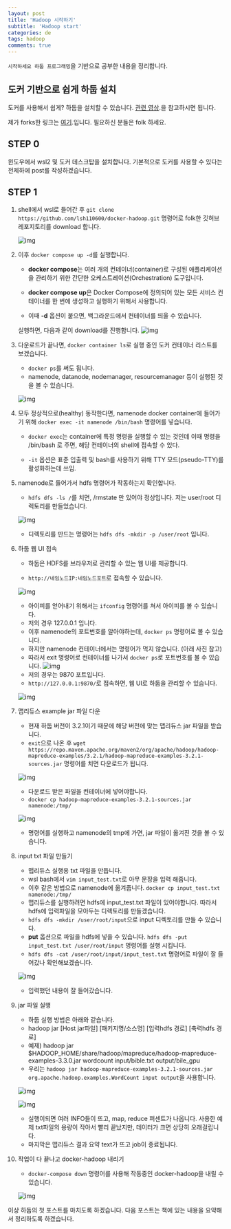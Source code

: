 ```yaml
---
layout: post
title: 'Hadoop 시작하기'
subtitle: 'Hadoop start'
categories: de
tags: hadoop
comments: true
---
```

`시작하세요 하둡 프로그래밍`을 기반으로 공부한 내용을 정리합니다.

## 도커 기반으로 쉽게 하둡 설치

도커를 사용해서 쉽게? 하둡을 설치할 수 있습니다.
[관련 영상](https://www.youtube.com/watch?v=dLTI2HN9Ejg).을 참고하시면 됩니다.

제가 forks한 링크는 [여기](https://github.com/lsh110600/docker-hadoop).입니다. 필요하신 분들은 folk 하세요.

## STEP 0

윈도우에서 wsl2 및 도커 데스크탑을 설치합니다. 
기본적으로 도커를 사용할 수 있다는 전제하에 post를 작성하겠습니다.

## STEP 1

1. shell에서 wsl로 들어간 후 `git clone https://github.com/lsh110600/docker-hadoop.git` 명령어로 folk한 깃허브 레포지토리를 download 합니다.

    ![img](../assets/img/post/hadoop/2021-1-19-hadoop-0-0.png)

2. 이후 `docker compose up -d`를 실행합니다.

    - **docker compose**는 여러 개의 컨테이너(container)로 구성된 애플리케이션을 관리하기 위한 간단한 오케스트레이션(Orchestration) 도구입니다.

    - **docker compose up**은 Docker Compose에 정의되어 있는 모든 서비스 컨테이너를 한 번에 생성하고 실행하기 위해서 사용합니다.

    - 이때 **-d** 옵션이 붙으면, 백그라운드에서 컨테이너를 띄울 수 있습니다.

    실행하면, 다음과 같이 download를 진행합니다.
    ![img](../assets/img/post/hadoop/2021-1-19-hadoop-0-1.png)

3. 다운로드가 끝나면, `docker container ls`로 실행 중인 도커 컨테이너 리스트를 보겠습니다.

    - `docker ps`를 써도 됩니다.
    - namenode, datanode, nodemanager, resourcemanager 등이 실행된 것을 볼 수 있습니다.

    ![img](../assets/img/post/hadoop/2021-1-19-hadoop-0-2.png)

4. 모두 정상적으로(healthy) 동작한다면, namenode docker container에 들어가기 위해 `docker exec -it namenode /bin/bash` 명령어를 넣습니다.

    - `docker exec`는 container에 특정 명령을 실행할 수 있는 것인데 이때 명령을 /bin/bash 로 주면, 해당 컨테이너의 shell에 접속할 수 있다.

    - `-it` 옵션은 표준 입출력 및 bash를 사용하기 위해 TTY 모드(pseudo-TTY)를 활성화하는데 쓰임.

5. namenode로 들어가서 hdfs 명령어가 작동하는지 확인합니다.

    - `hdfs dfs -ls /`를 치면, /rmstate 만 있어야 정상입니다. 저는 user/root 디렉토리를 만들었습니다.

    ![img](../assets/img/post/hadoop/2021-1-19-hadoop-0-3.png)

    - 디렉토리를 만드는 명령어는 `hdfs dfs -mkdir -p /user/root` 입니다.

6. 하둡 웹 UI 접속

    - 하둡은 HDFS를 브라우저로 관리할 수 있는 웹 UI를 제공합니다.

    - `http://네임노드IP:네임노드포트`로 접속할 수 있습니다.

    ![img](../assets/img/post/hadoop/2021-1-19-hadoop-0-5.png)

    - 아이피를 얻어내기 위해서는 `ifconfig` 명령어를 쳐서 아이피를 볼 수 있습니다.
    - 저의 경우 127.0.0.1 입니다.
    - 이후 namenode의 포트번호를 알아야하는데, `docker ps` 명령어로 볼 수 있습니다.
    - 하지만 namenode 컨테이너에서는 명령어가 먹지 않습니다. (아래 사진 참고)
    - 따라서 exit 명령어로 컨테이너를 나가서 `docker ps`로 포트번호를 볼 수 있습니다.
    ![img](../assets/img/post/hadoop/2021-1-19-hadoop-0-4.png)
    - 저의 경우는 9870 포트입니다.
    - `http://127.0.0.1:9870/`로 접속하면, 웹 UI로 하둡을 관리할 수 있습니다.

    ![img](../assets/img/post/hadoop/2021-1-19-hadoop-0-6.png)

7. 맵리듀스 example jar 파일 다운

    - 현재 하둡 버전이 3.2.1이기 때문에 해당 버전에 맞는 맵리듀스 jar 파일을 받습니다.
    - `exit`으로 나온 후 `wget https://repo.maven.apache.org/maven2/org/apache/hadoop/hadoop-mapreduce-examples/3.2.1/hadoop-mapreduce-examples-3.2.1-sources.jar` 명령어를 치면 다운로드가 됩니다.

    ![img](../assets/img/post/hadoop/2021-1-19-hadoop-0-7.png)

    - 다운로드 받은 파일을 컨테이너에 넣어야합니다.
    - `docker cp hadoop-mapreduce-examples-3.2.1-sources.jar namenode:/tmp/`

    ![img](../assets/img/post/hadoop/2021-1-19-hadoop-0-8.png)

    - 명령어를 실행하고 namenode의 tmp에 가면, jar 파일이 옮겨진 것을 볼 수 있습니다.

8. input txt 파일 만들기

    - 맵리듀스 실행용 txt 파일을 만듭니다.
    - wsl bash에서 `vim input_test.txt`로 아무 문장을 입력 해줍니다.
    - 이후 같은 방법으로 namenode에 옮겨줍니다. `docker cp input_test.txt namenode:/tmp/`
    - 맵리듀스를 실행하려면 hdfs에 input_test.txt 파일이 있어야합니다. 따라서 hdfs에 입력파일을 모아두는 디렉토리를 만들겠습니다.
    - `hdfs dfs -mkdir /user/root/input`으로 input 디렉토리를 만들 수 있습니다.
    - **put** 옵션으로 파일을 hdfs에 넣을 수 있습니다. `hdfs dfs -put input_test.txt /user/root/input` 명령어를 실행 시킵니다.
    - `hdfs dfs -cat /user/root/input/input_test.txt` 명령어로 파일이 잘 들어갔나 확인해보겠습니다.

    ![img](../assets/img/post/hadoop/2021-1-19-hadoop-0-9.png)

    - 입력했던 내용이 잘 들어갔습니다.

9. jar 파일 실행

    - 하둡 실행 방법은 아래와 같습니다. 
    - hadoop jar [Host jar파일] [패키지명/소스명] [입력hdfs 경로] [축력hdfs 경로]
    - 예제) hadoop jar $HADOOP_HOME/share/hadoop/mapreduce/hadoop-mapreduce-examples-3.3.0.jar wordcount input/bible.txt output/bile_gpu
    - 우리는 `hadoop jar hadoop-mapreduce-examples-3.2.1-sources.jar org.apache.hadoop.examples.WordCount input output`을 사용합니다.

    ![img](../assets/img/post/hadoop/2021-1-19-hadoop-0-10.png)

    ![img](../assets/img/post/hadoop/2021-1-19-hadoop-0-11.png)

    - 실행이되면 여러 INFO들이 뜨고, map, reduce 퍼센트가 나옵니다. 사용한 예제 txt파일의 용량이 작아서 빨리 끝났지만, 데이터가 크면 상당히 오래걸립니다. 
    - 마지막은 맵리듀스 결과 요약 text가 뜨고 job이 종료됩니다.

10. 작업이 다 끝나고 docker-hadoop 내리기

    - `docker-compose down` 명령어를 사용해 작동중인 docker-hadoop을 내릴 수 있습니다.

    ![img](../assets/img/post/hadoop/2021-1-19-hadoop-0-12.png)

이상 하둡의 첫 포스트를 마치도록 하겠습니다.
다음 포스트는 책에 있는 내용을 요약해서 정리하도록 하겠습니다.
